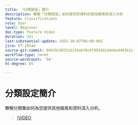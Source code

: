 ```yaml
---
title: 「分類設定」簡介
description: 瞭解「分類設定」如何提供您資料的其他報表和深入分析
feature: Classifications
role: User
level: Beginner
doc-type: Feature Video
duration: 341
last-substantial-update: 2025-10-07T00:00:00Z
jira: KT-19344
source-git-commit: 99435c903516139abf0c6f091b01d4eba4403b2a
workflow-type: tm+mt
source-wordcount: '34'
ht-degree: 0%

---
```



# 分類設定簡介

瞭解分類集如何為您提供其他報表和資料深入分析。

>[!VIDEO](https://video.tv.adobe.com/v/3475579/?learn=on&enablevpops)
